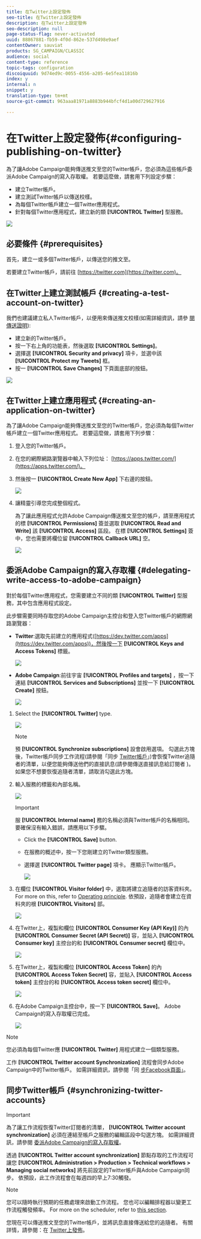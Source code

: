 ```yaml
---
title: 在Twitter上設定發佈
seo-title: 在Twitter上設定發佈
description: 在Twitter上設定發佈
seo-description: null
page-status-flag: never-activated
uuid: 88867881-fb59-4f0d-862e-537d498e9aef
contentOwner: sauviat
products: SG_CAMPAIGN/CLASSIC
audience: social
content-type: reference
topic-tags: configuration
discoiquuid: 9d74ed9c-0055-4556-a205-6e5fea11816b
index: y
internal: n
snippet: y
translation-type: tm+mt
source-git-commit: 963aaa81971a8883b944bfcf4d1a00d729627916

---
```



# 在Twitter上設定發佈{#configuring-publishing-on-twitter}

為了讓Adobe Campaign能夠傳送推文至您的Twitter帳戶，您必須為這些帳戶委派Adobe Campaign的寫入存取權。 若要這麼做，請套用下列設定步驟：

* 建立Twitter帳戶。
* 建立測試Twitter帳戶以傳送校樣。
* 為每個Twitter帳戶建立一個Twitter應用程式。
* 針對每個Twitter應用程式，建立新的類 **[!UICONTROL Twitter]** 型服務。

![](assets/social_diagram_twitter_service.png)

## 必要條件 {#prerequisites}

首先，建立一或多個Twitter帳戶，以傳送您的推文至。

若要建立Twitter帳戶，請前往 [https://twitter.com](https://twitter.com)。

## 在Twitter上建立測試帳戶 {#creating-a-test-account-on-twitter}

我們也建議建立私人Twitter帳戶，以便用來傳送推文校樣(如需詳細資訊，請參 [閱傳送證明](../../social/using/publishing-on-twitter.md#sending-the-proof)):

* 建立新的Twitter帳戶。
* 按一下右上角的功能表，然後選取 **[!UICONTROL Settings]**。
* 選擇選 **[!UICONTROL Security and privacy]** 項卡，並選中該 **[!UICONTROL Protect my Tweets]** 框。
* 按一 **[!UICONTROL Save Changes]** 下頁面底部的按鈕。

![](assets/social_twitter_test_page.png)

## 在Twitter上建立應用程式 {#creating-an-application-on-twitter}

為了讓Adobe Campaign能夠傳送推文至您的Twitter帳戶，您必須為每個Twitter帳戶建立一個Twitter應用程式。 若要這麼做，請套用下列步驟：

1. 登入您的Twitter帳戶。
1. 在您的網際網路瀏覽器中輸入下列位址： [https://apps.twitter.com/](https://apps.twitter.com/)。
1. 然後按一 **[!UICONTROL Create New App]** 下右邊的按鈕。

   ![](assets/social_create_twitter_app_001.png)

1. 讓精靈引導您完成整個程式。

   為了讓此應用程式允許Adobe Campaign傳送推文至您的帳戶，請至應用程式的標 **[!UICONTROL Permissions]** 簽並選取 **[!UICONTROL Read and Write]** 該 **[!UICONTROL Access]** 區段。 在標 **[!UICONTROL Settings]** 簽中，您也需要將欄位留 **[!UICONTROL Callback URL]** 空。

   ![](assets/social_create_twitter_app_002.png)

## 委派Adobe Campaign的寫入存取權 {#delegating-write-access-to-adobe-campaign}

對於每個Twitter應用程式，您需要建立不同的類 **[!UICONTROL Twitter]** 型服務，其中包含應用程式設定。

此步驟需要同時存取您的Adobe Campaign主控台和登入您Twitter帳戶的網際網路瀏覽器：

* **Twitter**:選取先前建立的應用程式([https://dev.twitter.com/apps](https://dev.twitter.com/apps))，然後按一下 **[!UICONTROL Keys and Access Tokens]** 標籤。

   ![](assets/social_twitter_service_002.png)

* **Adobe Campaign**:前往宇宙 **[!UICONTROL Profiles and targets]** ，按一下連結 **[!UICONTROL Services and Subscriptions]** 並按一下 **[!UICONTROL Create]** 按鈕。

   ![](assets/social_twitter_service_007.png)

1. Select the **[!UICONTROL Twitter]** type.

   ![](assets/social_twitter_service_008.png)

   >[!NOTE]
   >
   >預 **[!UICONTROL Synchronize subscriptions]** 設會啟用選項。 勾選此方塊後，Twitter帳戶同步工作流程(請參閱「同步 [Twitter帳戶](#synchronizing-twitter-accounts)」)會恢復Twitter追隨者的清單，以便您能夠傳送他們的直接訊息(請參閱傳送直接訊息給訂閱者 [](../../social/using/publishing-on-twitter.md#sending-direct-messages-to-subscribers))。 如果您不想要恢復追隨者清單，請取消勾選此方塊。

1. 輸入服務的標籤和內部名稱。

   ![](assets/social_twitter_service_009.png)

   >[!IMPORTANT]
   >
   >服 **[!UICONTROL Internal name]** 務的名稱必須與Twitter帳戶的名稱相同。 要確保沒有輸入錯誤，請應用以下步驟。

   * Click the **[!UICONTROL Save]** button.
   * 在服務的概述中，按一下您剛建立的Twitter類型服務。
   * 選擇選 **[!UICONTROL Twitter page]** 項卡。 應顯示Twitter帳戶。

      ![](assets/social_twitter_service_010.png)

1. 在欄位 **[!UICONTROL Visitor folder]** 中，選取將建立追隨者的訪客資料夾。 For more on this, refer to [Operating principle](../../social/using/publishing-on-twitter.md#operating-principle). 依預設，追隨者會建立在資料夾的根 **[!UICONTROL Visitors]** 部。

   ![](assets/social_twitter_service_010_b.png)

1. 在Twitter上，複製和欄位 **[!UICONTROL Consumer Key (API Key)]** 的內 **[!UICONTROL Consumer Secret (API Secret)]** 容，並貼入 **[!UICONTROL Consumer key]** 主控台的和 **[!UICONTROL Consumer secret]** 欄位中。

   ![](assets/social_twitter_service_012.png)

1. 在Twitter上，複製和欄位 **[!UICONTROL Access Token]** 的內 **[!UICONTROL Access Token Secret]** 容，並貼入 **[!UICONTROL Access token]** 主控台的和 **[!UICONTROL Access token secret]** 欄位中。

   ![](assets/social_twitter_service_013.png)

1. 在Adobe Campaign主控台中，按一下 **[!UICONTROL Save]**。 Adobe Campaign的寫入存取權已完成。

   ![](assets/social_twitter_service_014.png)

>[!NOTE]
>
>您必須為每個Twitter應 **[!UICONTROL Twitter]** 用程式建立一個類型服務。

工作 **[!UICONTROL Twitter account Synchronization]** 流程會同步Adobe Campaign中的Twitter帳戶。 如需詳細資訊，請參閱「同 [步Facebook頁面」](../../social/using/publishing-on-facebook-walls.md#synchronizing-facebook-pages)。

## 同步Twitter帳戶 {#synchronizing-twitter-accounts}

>[!IMPORTANT]
>
>為了讓工作流程恢復Twitter訂閱者的清單， **[!UICONTROL Twitter account synchronization]** 必須在連結至帳戶之服務的編輯區段中勾選方塊。 如需詳細資訊，請參閱 [委派Adobe Campaign的寫入存取權](#delegating-write-access-to-adobe-campaign)。

透過 **[!UICONTROL Twitter account synchronization]** 節點存取的工作流程可讓您 **[!UICONTROL Administration > Production > Technical workflows > Managing social networks]** 將先前設定的Twitter帳戶與Adobe Campaign同步。 依預設，此工作流程會在每週四的早上7:30觸發。

>[!NOTE]
>
>您可以隨時執行預期的任務處理來啟動工作流程。 您也可以編輯排程器以變更工作流程觸發頻率。 For more on the scheduler, refer to [this section](../../workflow/using/scheduler.md).

您現在可以傳送推文至您的Twitter帳戶，並將訊息直接傳送給您的追隨者。 有關詳情，請參閱：在 [Twitter上發佈](../../social/using/publishing-on-twitter.md)。
